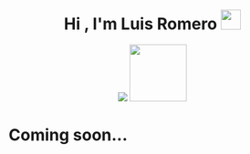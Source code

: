  <h1 align="center"><b>Hi , I'm Luis Romero </b><img src="https://media.giphy.com/media/hvRJCLFzcasrR4ia7z/giphy.gif" width="35"></h1>
<p align="center">
  <img src="https://readme-typing-svg.herokuapp.com?font=Time+New+Roman&color=%ff0000&size=30&center=true&vCenter=true&width=1000&height=100&lines=Web+Developer+Student,+Always+learning+new+things">
 <picture><img src = "https://github.com/7oSkaaa/7oSkaaa/blob/main/Images/about_me.gif?raw=true" width = 100px></picture> 
</p>


<h1><strong>Coming soon...</strong><h1>
<!--
**malacalo54/malacalo54** is a ✨ _special_ ✨ repository because its `README.md` (this file) appears on your GitHub profile.

Here are some ideas to get you started:

- 🔭 I’m currently working on ...
- 🌱 I’m currently learning ...
- 👯 I’m looking to collaborate on ...
- 🤔 I’m looking for help with ...
- 💬 Ask me about ...
- 📫 How to reach me: ...
- 😄 Pronouns: ...
- ⚡ Fun fact: ...
-->
